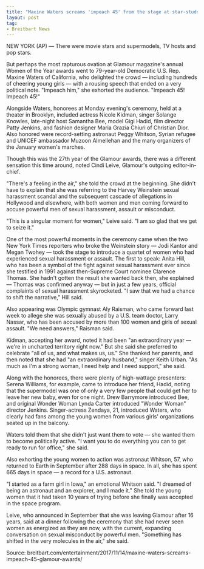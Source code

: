 ```yaml
---
title: "Maxine Waters screams 'impeach 45' from the stage at star-studded Glamour Awards"
layout: post
tag:
- Breitbart News
---
```


NEW YORK (AP) — There were movie stars and supermodels, TV hosts and pop stars.

But perhaps the most rapturous ovation at Glamour magazine's annual Women of the Year awards went to 79-year-old Democratic U.S. Rep. Maxine Waters of California, who delighted the crowd — including hundreds of cheering young girls — with a rousing speech that ended on a very political note. "Impeach him," she exhorted the audience. "Impeach 45! Impeach 45!"

Alongside Waters, honorees at Monday evening's ceremony, held at a theater in Brooklyn, included actress Nicole Kidman, singer Solange Knowles, late-night host Samantha Bee, model Gigi Hadid, film director Patty Jenkins, and fashion designer Maria Grazia Chiuri of Christian Dior. Also honored were record-setting astronaut Peggy Whitson, Syrian refugee and UNICEF ambassador Muzoon Almellehan and the many organizers of the January women's marches.

Though this was the 27th year of the Glamour awards, there was a different sensation this time around, noted Cindi Leive, Glamour's outgoing editor-in-chief.

"There's a feeling in the air," she told the crowd at the beginning. She didn't have to explain that she was referring to the Harvey Weinstein sexual harassment scandal and the subsequent cascade of allegations in Hollywood and elsewhere, with both women and men coming forward to accuse powerful men of sexual harassment, assault or misconduct.

"This is a singular moment for women," Leive said. "I am so glad that we get to seize it."

One of the most powerful moments in the ceremony came when the two New York Times reporters who broke the Weinstein story — Jodi Kantor and Megan Twohey — took the stage to introduce a quartet of women who had experienced sexual harassment or assault. The first to speak: Anita Hill, who has been a symbol of the fight against sexual harassment ever since she testified in 1991 against then-Supreme Court nominee Clarence Thomas. She hadn't gotten the result she wanted back then, she explained — Thomas was confirmed anyway — but in just a few years, official complaints of sexual harassment skyrocketed. "I saw that we had a chance to shift the narrative," Hill said.

Also appearing was Olympic gymnast Aly Raisman, who came forward last week to allege she was sexually abused by a U.S. team doctor, Larry Nassar, who has been accused by more than 100 women and girls of sexual assault. "We need answers," Raisman said.

Kidman, accepting her award, noted it had been "an extraordinary year — we're in uncharted territory right now." But she said she preferred to celebrate "all of us, and what makes us, us." She thanked her parents, and then noted that she had "an extraordinary husband," singer Keith Urban. "As much as I'm a strong woman, I need help and I need support," she said.

Along with the honorees, there were plenty of high-wattage presenters: Serena Williams, for example, came to introduce her friend, Hadid, noting that the supermodel was one of only a very few people that could get her to leave her new baby, even for one night. Drew Barrymore introduced Bee, and original Wonder Woman Lynda Carter introduced "Wonder Woman" director Jenkins. Singer-actress Zendaya, 21, introduced Waters, who clearly had fans among the young women from various girls' organizations seated up in the balcony.

Waters told them that she didn't just want them to vote — she wanted them to become politically active. "I want you to do everything you can to get ready to run for office," she said.

Also exhorting the young women to action was astronaut Whitson, 57, who returned to Earth in September after 288 days in space. In all, she has spent 665 days in space — a record for a U.S. astronaut.

"I started as a farm girl in Iowa," an emotional Whitson said. "I dreamed of being an astronaut and an explorer, and I made it." She told the young women that it had taken 10 years of trying before she finally was accepted in the space program.

Leive, who announced in September that she was leaving Glamour after 16 years, said at a dinner following the ceremony that she had never seen women as energized as they are now, with the current, expanding conversation on sexual misconduct by powerful men. "Something has shifted in the very molecules in the air," she said.

Source: breitbart.com/entertainment/2017/11/14/maxine-waters-screams-impeach-45-glamour-awards/
